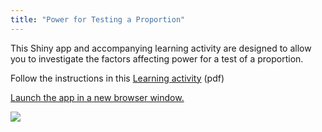 ```yaml
---
title: "Power for Testing a Proportion"
---
```


This Shiny app and accompanying learning activity are designed to allow you to investigate the factors affecting power for a test of a proportion.

Follow the instructions in this [Learning activity](../PowerAppExercise_mothersintuition.pdf) (pdf)

[Launch the app in a new browser window.](https://rconnect.utstat.utoronto.ca/powerapp/)

![](/img/ScreenShotInvestigatingPowerApp.png)